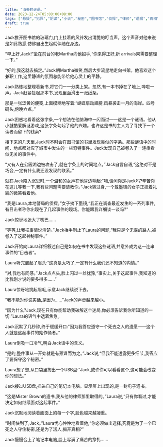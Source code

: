 ```yaml
---
title: "消失的谜语。"
date: 2023-12-24T05:00:00+08:00
tags: ["悬疑","犯罪","阴谋","小说","秘密","图书馆","侦探","律师","遗嘱","真相", "Claude"]
draft: true
--- 
```


Jack推开图书馆的玻璃门,门上挂着的风铃发出清脆的叮当声。这个声音对他来说是如此熟悉,仿佛自出生起就伴随在身边。

“早上好,Jack!”坐在前台的老Martha向他招手,“你来得正好,新 arrivals架需要整理一下。”

“好的,我这就去搞定。”Jack朝Martha微笑,然后大步流星地走向书架。他喜欢这个兼职工作,这里静谧的氛围总能带给他心灵上的平静。

Jack熟练地整理着新书,将它们一一分类上架。忽然,有一本书掉在了地上,哗啦一声。Jack赶紧捡起那本书,发现里面滑出一张纸条。

那是一张泛黄的便笺,上面模糊地写着:“蝴蝶扇动翅膀,风暴袭击一月的海岸。四号码头,傍晚六点。”

Jack困惑地看着这张字条,一个想法在他脑海中一闪而过——这是一个谜语。他从小就酷爱解谜游戏,这张字条勾起了他的兴趣。也许这是书的主人为了寻找下一个读者而留下的线索?

接下来的几天里,Jack时不时会在图书馆的书里发现类似的字条。那些谜语中的时间、地点都对应了城市中发生的一些奇特事件。Jack发现自己被卷入了一连串看似无关的事件中。

“又有人在公园湖边被攻击了,就在字条上的时间地点。”Jack自言自语,“这绝对不是巧合,一定有什么我还没发现的联系。”

就在Jack陷入沉思时,一个温和的女声在他耳边响起:“嗨,请问你是Jack吗?辛苦你在这儿等我一下,我有些问题需要请教你。”Jack转过身,一个戴墨镜的女子正挂着礼貌的微笑看着他。

“我是Laura,本地警局的侦探。”女子摘下墨镜,“我正在调查最近发生的一系列事件,有目击者称你出现在了几起事件的现场。你能跟我详细谈一谈吗?”

Jack惊讶地张大了嘴巴......

“等等,让我把事情说清楚。”Jack抬手制止了Laura的问题,“我只是个无辜的路人,被卷入了这起神秘事件。” 

Jack开始向Laura详细叙述自己是如何在书中发现这些谜语,并意外成为这一连串事件的“目击者”。

Laura听完皱起了眉头:“这真是太巧了,一定有什么我们还不知道的内情。”

“对,我也有同感。”Jack点点头,脸上闪过一丝犹豫,“事实上,关于这起事件,我知道的比我刚才说的要多得多......”

Laura惊讶地挑起眉毛,示意Jack继续说下去。

“我不能对你说实话,是因为......”Jack的声音越来越小。

“因为什么?Jack,现在只有你能帮助我破解这个迷局,你必须告诉我你所知道的一切!”Laura的语气中透着焦急。

Jack沉默了几秒钟,终于缓缓开口:“因为我答应遵守一个死去之人的遗愿——这个人就是这起事件的始作俑者。”

Laura倒吸一口冷气,明白Jack话中的含义。

“是的,整件事从一开始就是有预谋而为之。”Jack说,“但我不能透露更多细节,我答应了要保守这个秘密。”

Laura想了想,从口袋里掏出一个USB盘:“Jack,或许你可以看看这个,这可能会改变你的想法。”

Jack接过USB盘,插进自己的笔记本电脑。显示屏上出现的,是一封电子遗书。

“这是Mister Brown的遗书,我从他的律师那里取得的。”Laura说,“只有你看过,才能决定如何继续面对这起事件。”

Jack沉默地阅读着画面上的每一个字,脸色越来越凝重。

“时间快到了,Jack。”Laura忧心忡忡地看着他,“你必须做出选择,究竟是为了一个已死之人守住秘密,还是为了活人,揭开真相?”

Jack慢慢合上了笔记本电脑,脸上写满了痛苦的挣扎......